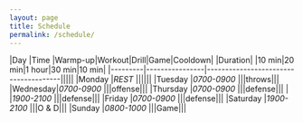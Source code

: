 ```yaml
---
layout: page
title: Schedule
permalink: /schedule/
---
```


|Day   |Time         |Warmp-up|Workout|Drill|Game|Cooldown|
|Duration|                   |10 min|20 min|1 hour|30 min|10 min|
|---------|----------------|--------------------------------------|||||
|Monday   |*REST*          ||||||
|Tuesday  |*0700-0900*   |||throws|||
|Wednesday|*0700-0900*   |||offense|||
|Thursday |*0700-0900*   |||defense|||
|         |*1900-2100*   |||defense|||
|Friday   |*0700-0900*   |||defense|||
|Saturday |*1900-2100*   |||O & D|||
|Sunday   |*0800-1000*   |||Game|||